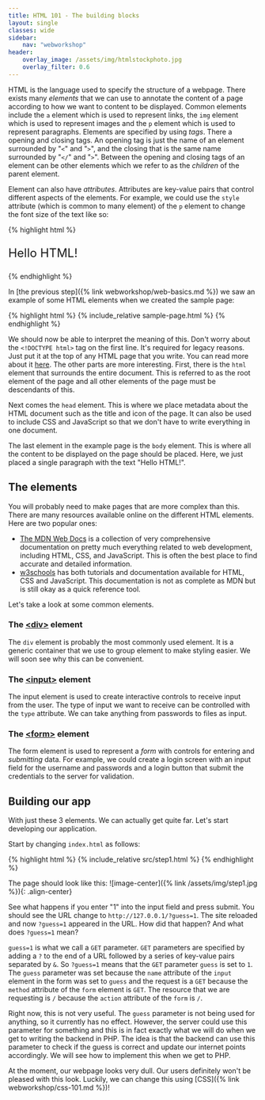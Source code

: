 ```yaml
---
title: HTML 101 - The building blocks
layout: single
classes: wide
sidebar:
    nav: "webworkshop"
header:
    overlay_image: /assets/img/htmlstockphoto.jpg
    overlay_filter: 0.6
---
```

HTML is the language used to specify the structure of a webpage.
There exists many *elements* that we can use to annotate the content of a page according to how we want to content to be displayed.
Common elements include the ``a`` element which is used to represent links, the ``img`` element which is used to represent images and the ``p`` element which is used to represent paragraphs.
Elements are specified by using *tags*. 
There a opening and closing tags.
An opening tag is just the name of an element surrounded by "`<`" and "`>`", and the closing that is the same name surrounded by "`</`" and "`>`".
Between the opening and closing tags of an element can be other elements which we refer to as the *children* of the parent element.

Element can also have *attributes*.
Attributes are key-value pairs that control different aspects of the elements.
For example, we could use the `style` attribute (which is common to many element) of the `p` element to change the font size of the text like so:

{% highlight html %}
<p style="font-size: 24px;">Hello HTML!</p>
{% endhighlight %}

In [the previous step]({% link webworkshop/web-basics.md %}) we saw an example of some HTML elements when we created the sample page:

{% highlight html %}
{% include_relative sample-page.html %}
{% endhighlight %}

We should now be able to interpret the meaning of this.
Don't worry about the `<!DOCTYPE html>` tag on the first line. 
It's required for legacy reasons. Just put it at the top of any HTML page that you write.
You can read more about it [here](https://developer.mozilla.org/en-US/docs/Glossary/Doctype).
The other parts are more interesting.
First, there is the `html` element that surrounds the entire document.
This is referred to as the root element of the page and all other elements of the page must be descendants of this.

Next comes the `head` element.
This is where we place metadata about the HTML document such as the title and icon of the page.
It can also be used to include CSS and JavaScript so that we don't have to write everything in one document.

The last element in the example page is the `body` element.
This is where all the content to be displayed on the page should be placed.
Here, we just placed a single paragraph with the text "Hello HTML!".

## The elements

You will probably need to make pages that are more complex than this.
There are many resources available online on the different HTML elements. Here are two popular ones:

- [The MDN Web Docs](https://developer.mozilla.org/en-US/) is a collection of very comprehensive documentation on pretty much everything related to web development, including HTML, CSS, and JavaScript.
This is often the best place to find accurate and detailed information.
- [w3schools](https://www.w3schools.com/) has both tutorials and documentation available for HTML, CSS and JavaScript. This documentation is not as complete as MDN but is still okay as a quick reference tool.

Let's take a look at some common elements.

### The [\<div\>](https://developer.mozilla.org/en-US/docs/Web/HTML/Element/div) element
The `div` element is probably the most commonly used element.
It is a generic container that we use to group element to make styling easier.
We will soon see why this can be convenient.

### The [\<input\>](https://developer.mozilla.org/en-US/docs/Web/HTML/Element/input) element
The input element is used to create interactive controls to receive input from the user.
The type of input we want to receive can be controlled with the `type` attribute.
We can take anything from passwords to files as input.

### The [\<form\>](https://developer.mozilla.org/en-US/docs/Web/HTML/Element/form) element
The form element is used to represent a *form* with controls for entering and *submitting* data.
For example, we could create a login screen with an input field for the username and passwords and a login button that submit the credentials to the server for validation.

## Building our app
With just these 3 elements. We can actually get quite far.
Let's start developing our application.

Start by changing `index.html` as follows:

{% highlight html %}
{% include_relative src/step1.html %}
{% endhighlight %}

The page should look like this:
![image-center]({% link /assets/img/step1.jpg %}){: .align-center}

See what happens if you enter "1" into the input field and press submit. You should see the URL change to `http://127.0.0.1/?guess=1`.
The site reloaded and now `?guess=1` appeared in the URL. How did that happen? And what does `?guess=1` mean?

`guess=1` is what we call a `GET` parameter. `GET` parameters are specified by adding a `?` to the end of a URL followed by a series of key-value pairs separated by `&`.
So `?guess=1` means that the `GET` parameter `guess` is set to `1`. 
The `guess` parameter was set because the `name` attribute of the `input` element in the form was set to `guess` and the request is a `GET` because the `method` attribute of the `form` element is `GET`.
The resource that we are requesting is `/` because the `action` attribute of the `form` is `/`.

Right now, this is not very useful. The `guess` parameter is not being used for anything, so it currently has no effect.
However, the server could use this parameter for something and this is in fact exactly what we will do when we get to writing the backend in PHP.
The idea is that the backend can use this parameter to check if the guess is correct and update our internet points accordingly.
We will see how to implement this when we get to PHP.

At the moment, our webpage looks very dull. Our users definitely won't be pleased with this look. 
Luckily, we can change this using [CSS]({% link webworkshop/css-101.md %})!
